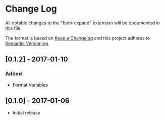 # Change Log
All notable changes to the "bem-expand" extension will be documented in this file.

The format is based on [Keep a Changelog](http://keepachangelog.com/)
and this project adheres to [Semantic Versioning](http://semver.org/).

## [0.1.2] - 2017-01-10
### Added
- Format Variables

## [0.1.0] - 2017-01-06
- Initial release
